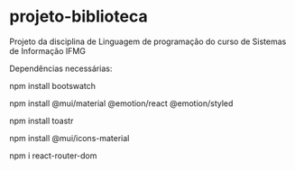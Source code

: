 # projeto-biblioteca
Projeto da disciplina de Linguagem de programação do curso de Sistemas de Informação IFMG

Dependências necessárias:

npm install bootswatch

npm install @mui/material @emotion/react @emotion/styled

npm install toastr

npm install @mui/icons-material

npm i react-router-dom